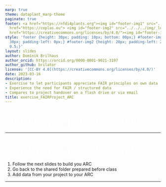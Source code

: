 ```yaml
---
marp: true
theme: dataplant_marp-theme
paginate: true
footer: <a href="https://nfdi4plants.org"><img id="footer-img1" src="../../../img/_logos/DataPLANT/DataPLANT_logo_square_bg_transparent.svg"></a><a
  href="https://ceplas.eu"> <img id="footer-img2" src="../../../img/_logos/CEPLAS/CEPLAS_Icon.jpeg"></a><a
  href="https://creativecommons.org/licenses/by/4.0/"><img id="footer-img3" src="../../../img/_logos/CreativeCommons/by.svg"></a>
style: 'footer {height: 30px; padding: 10px; bottom: 00px;} #footer-img1 {height:
  30px; padding-left: 0px;} #footer-img2 {height: 20px; padding-left: 20px; opacity:
  0.5;}'
layout: slides
author: Dominik Brilhaus
author_orcid: https://orcid.org/0000-0001-9021-3197
author_github: brilator
license: '[CC-BY 4.0](https://creativecommons.org/licenses/by/4.0/)'
date: 2023-03-16
description:
- Exercise to let participants appreciate FAIR principles on own data
- Experience the need for FAIR / structured data
- Compares to project handover on a flash drive or via email
title: exercise_FAIRProject_ARC
---
```


# Structure your project as an ARC

<style scoped>
h1{
  color: white;
}
section {
  text-align: center;
  background-color: #c21f3a;
}
section::after {
  display: none;
}
footer {
  display: none;
}
</style>

<!-- Source to slide(s) -->
<!-- ../../bricks/exercise_FAIRProject_ARC-title.md -->


---

# Structure your project as an ARC

1. Follow the next slides to build you ARC
1. Go back to the shared folder prepared before class
1. Add data from your project to your ARC

<!-- Source to slide(s) -->
<!-- ../../bricks/exercise_FAIRProject_ARC-assignment.md -->


---
